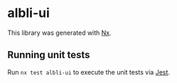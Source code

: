 # albli-ui

This library was generated with [Nx](https://nx.dev).

## Running unit tests

Run `nx test albli-ui` to execute the unit tests via [Jest](https://jestjs.io).
